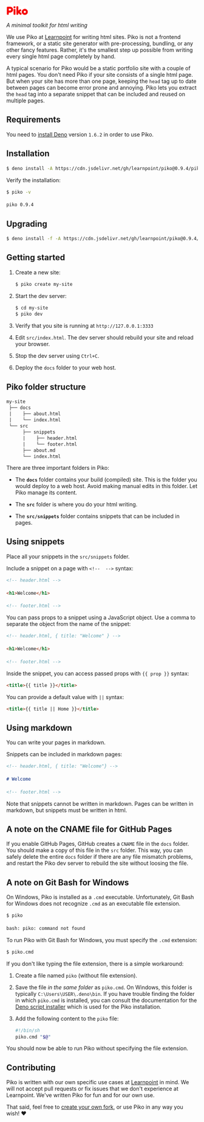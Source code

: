 <img src="piko.svg" height="24px">

_A minimal toolkit for html writing_

We use Piko at [Learnpoint](https://github.com/learnpoint) for writing html sites. Piko is not a frontend framework, or a static site generator with pre-processing, bundling, or any other fancy features. Rather, it's the smallest step up possible from writing every single html page completely by hand.

A typical scenario for Piko would be a static portfolio site with a couple of html pages. You don't need Piko if your site consists of a single html page. But when your site has more than one page, keeping the ```head``` tag up to date between pages can become error prone and annoying. Piko lets you extract the ```head``` tag into a separate snippet that can be included and reused on multiple pages.

## Requirements

You need to [install Deno](https://deno.land/manual/getting_started/installation) version ```1.6.2``` in order to use Piko.

## Installation

```bash
$ deno install -A https://cdn.jsdelivr.net/gh/learnpoint/piko@0.9.4/piko.js
```

Verify the installation:

```bash
$ piko -v

piko 0.9.4
```

## Upgrading

```bash
$ deno install -f -A https://cdn.jsdelivr.net/gh/learnpoint/piko@0.9.4/piko.js
```

## Getting started

1. Create a new site:

    ```bash
    $ piko create my-site
    ```
2. Start the dev server:

    ```bash
    $ cd my-site
    $ piko dev
    ```

3. Verify that you site is running at ```http://127.0.0.1:3333```

4. Edit ```src/index.html```. The dev server should rebuild your site and reload your browser.

5. Stop the dev server using ```Ctrl+C```.

6. Deploy the ```docs``` folder to your web host.

## Piko folder structure

```
my-site
 ├── docs
 |    ├── about.html
 |    └── index.html
 └── src
      ├── snippets
      |    ├── header.html
      |    └── footer.html
      ├── about.md
      └── index.html
```

There are three important folders in Piko:

- The **```docs```** folder contains your build (compiled) site. This is the folder you would deploy to a web host. Avoid making manual edits in this folder. Let Piko manage its content.

- The **```src```** folder is where you do your html writing.

- The **```src/snippets```** folder contains snippets that can be included in pages.

## Using snippets

Place all your snippets in the ```src/snippets``` folder.

Include a snippet on a page with ```<!--  -->``` syntax:

```html
<!-- header.html -->

<h1>Welcome</h1>

<!-- footer.html -->
```

You can pass props to a snippet using a JavaScript object. Use a comma to separate the object from the name of the snippet:

```html
<!-- header.html, { title: "Welcome" } -->

<h1>Welcome</h1>

<!-- footer.html -->
```

Inside the snippet, you can access passed props with ```{{ prop }}``` syntax:

```html
<title>{{ title }}</title>
```

You can provide a default value with ```||``` syntax:

```html
<title>{{ title || Home }}</title>
```

## Using markdown

You can write your pages in markdown.

Snippets can be included in markdown pages:

```md
<!-- header.html, { title: "Welcome"} -->

# Welcome

<!-- footer.html -->
```

Note that snippets cannot be written in markdown. Pages can be written in markdown, but snippets must be written in html.

## A note on the CNAME file for GitHub Pages

If you enable GitHub Pages, GitHub creates a ```CNAME``` file in the ```docs``` folder. You should make a copy of this file in the ```src``` folder. This way, you can safely delete the entire ```docs``` folder if there are any file mismatch problems, and restart the Piko dev server to rebuild the site without loosing the file.

## A note on Git Bash for Windows

On Windows, Piko is installed as a ```.cmd``` executable. Unfortunately, Git Bash for Windows does not recognize ```.cmd``` as an executable file extension.

```bash
$ piko

bash: piko: command not found
```

To run Piko with Git Bash for Windows, you must specify the ```.cmd``` extension:

```bash
$ piko.cmd
```

If you don't like typing the file extension, there is a simple workaround:

1. Create a file named ```piko``` (without file extension).

2. Save the file _in the same folder_ as ```piko.cmd```. On Windows, this folder is typically ```C:\Users\USER\.deno\bin```. If you have trouble finding the folder in which ```piko.cmd``` is installed, you can consult the documentation for the [Deno script installer](https://deno.land/manual@v1.6.2/tools/script_installer) which is used for the Piko installation.

3. Add the following content to the ```piko``` file:

    ```bash
    #!/bin/sh
    piko.cmd "$@"
    ```

You should now be able to run Piko without specifying the file extension.

## Contributing

Piko is written with our own specific use cases at [Learnpoint](https://github.com/learnpoint) in mind. We will not accept pull requests or fix issues that we don't experience at Learnpoint. We've written Piko for fun and for our own use.

That said, feel free to [create your own fork](https://docs.github.com/en/free-pro-team@latest/github/getting-started-with-github/fork-a-repo), or use Piko in any way you wish! ❤️
